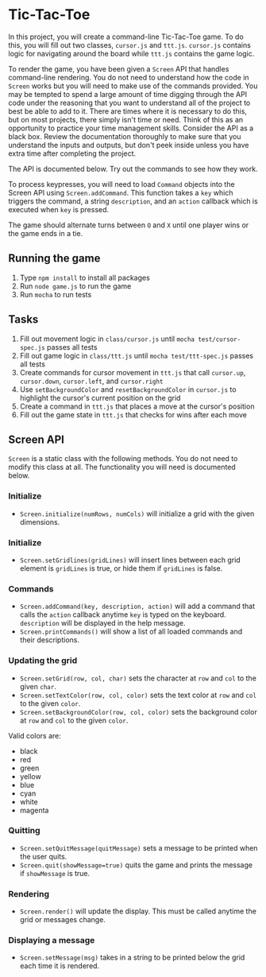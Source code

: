 # Tic-Tac-Toe

In this project, you will create a command-line Tic-Tac-Toe game. To do this,
you will fill out two classes, `cursor.js` and `ttt.js`. `cursor.js` contains
logic for navigating around the board while `ttt.js` contains the game logic.

To render the game, you have been given a `Screen` API that handles
command-line rendering. You do not need to understand how the code in `Screen`
works but you will need to make use of the commands provided. You may be
tempted to spend a large amount of time digging through the API code under
the reasoning that you want to understand all of the project to best be able to add
to it. There are times where it is necessary to do this, but on most projects, there
simply isn't time or need. Think of this as an opportunity to practice your time
management skills. Consider the API as a black box. Review the documentation
thoroughly to make sure that you understand the inputs and outputs, but don't
peek inside unless you have extra time after completing the project.

The API is documented below. Try out the commands to see how they work.

To process keypresses, you will need to load `Command` objects into the Screen
API using `Screen.addCommand`. This function takes a `key` which triggers the
command, a string `description`, and an `action` callback which is executed
when `key` is pressed.

The game should alternate turns between `O` and `X` until one player wins or
the game ends in a tie.

## Running the game

1. Type `npm install` to install all packages
2. Run `node game.js` to run the game
3. Run `mocha` to run tests

## Tasks

1. Fill out movement logic in `class/cursor.js` until `mocha
test/cursor-spec.js` passes all tests
2. Fill out game logic in `class/ttt.js` until `mocha test/ttt-spec.js` passes
   all tests
3. Create commands for cursor movement in `ttt.js` that call `cursor.up`,
   `cursor.down`, `cursor.left`, and `cursor.right`
4. Use `setBackgroundColor` and `resetBackgroundColor` in `cursor.js` to
   highlight the cursor's current position on the grid
5. Create a command in `ttt.js` that places a move at the cursor's position
6. Fill out the game state in `ttt.js` that checks for wins after each move

## Screen API

`Screen` is a static class with the following methods. You do not need to
modify this class at all. The functionality you will need is documented below.

### Initialize

- `Screen.initialize(numRows, numCols)` will initialize a grid with the given
  dimensions.

### Initialize

- `Screen.setGridlines(gridLines)` will insert lines between each grid element
  is `gridLines` is true, or hide them if `gridLines` is false.

### Commands

- `Screen.addCommand(key, description, action)` will add a command that calls
  the `action` callback anytime `key` is typed on the keyboard. `description`
  will be displayed in the help message.
- `Screen.printCommands()` will show a list of all loaded commands and their
  descriptions.

### Updating the grid

- `Screen.setGrid(row, col, char)` sets the character at `row` and `col` to
  the given `char`.
- `Screen.setTextColor(row, col, color)` sets the text color at `row` and
  `col` to the given `color`.
- `Screen.setBackgroundColor(row, col, color)` sets the background color at
  `row` and `col` to the given `color`.

Valid colors are:

- black
- red
- green
- yellow
- blue
- cyan
- white
- magenta

### Quitting

- `Screen.setQuitMessage(quitMessage)` sets a message to be printed when the
  user quits.
- `Screen.quit(showMessage=true)` quits the game and prints the message if
  `showMessage` is true.

### Rendering

- `Screen.render()` will update the display. This must be called anytime the
  grid or messages change.

### Displaying a message

- `Screen.setMessage(msg)` takes in a string to be printed below the grid each
  time it is rendered.
